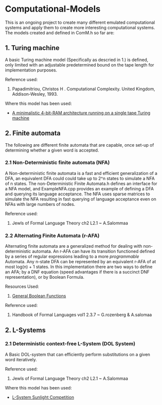 # Computational-Models

This is an ongoing project to create many different emulated computational systems and apply them to create more interesting computational systems.
The models created and defined in ComM.h so far are:
 
## 1. Turing machine 

A basic Turing machine model (Specifically as descried in 1.) is defined, only limited with an adjustable predetermined bound on the tape length for implementation purposes.

Reference used:  
1. Papadimitriou, Christos H . Computational Complexity. United Kingdom, Addison-Wesley, 1993.

 Where this model has been used:   
- <a href = "https://github.com/IsPeterHere/4-Bit-RAM">A minimalistic 4-bit-RAM architecture running on a single tape Turing machine</a>


## 2. Finite automata
The following are different finite automata that are capable, once set-up of determining whether a given word is accepted.

### 2.1 Non-Deterministic finite automata (NFA)

A Non-deterministic finite automata is a fast and efficient generalization of a DFA, an equivalent DFA could could take up to 2^n states to simulate a NFA of n states. The non-Deterministic Finite Automata.h defines an interface for a NFA model, and ExampleNFA.cpp provides an example of defining a DFA and querying its language acceptance. The NFA uses sparse matrices to simulate the NFA resulting in fast querying of language acceptance even on NFAs with large numbers of nodes.

Reference used:   
1.  Jewls of Formal Language Theory ch2 L2.1 ~ A.Salommaa  

### 2.2 Alternating Finite Automata (r-AFA)

Alternating finite automata are a generalized method for dealing with non-deterministic automata. An r-AFA can have its transition functioned defined by a series of regular expressions leading to a more *programmable* Automata. Any n-state DFA can be represented by an equivalent r-AFA of at most log(n) + 1 states. In this implementation there are two ways to define an AFA; by a DNF equation (speed advantages if there is a succinct DNF representation), or by Boolean Formula.

Resources Used:     
1.  <a href = "https://github.com/IsPeterHere/General-Boolean-Functions">General Boolean Functions</a>  

Reference used:  
1.  Handbook of Formal Languages vol1 2.3.7 ~ G.rozenberg & A.salomaa  


## 2. L-Systems

### 2.1 Deterministic context-free L-System (DOL System)
 A Basic DOL-system that can efficiently perform substitutions on a given word iteratively.

Reference used: 
1.  Jewls of Formal Language Theory ch2 L2.1 ~ A.Salommaa

Where this model has been used:   
- <a href = "https://github.com/IsPeterHere/L-System-Sunlight-Competition">L-System Sunlight Competition</a>
